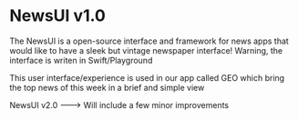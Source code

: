 # NewsUI v1.0
The NewsUI is a open-source interface and framework for news apps that would like to have a sleek but vintage newspaper interface!
Warning, the interface is writen in Swift/Playground

This user interface/experience is used in our app called GEO which bring the top news of this week in a brief and simple view

NewsUI v2.0 ---> Will include a few minor improvements
